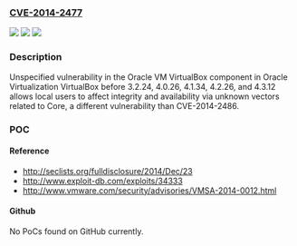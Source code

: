 ### [CVE-2014-2477](https://cve.mitre.org/cgi-bin/cvename.cgi?name=CVE-2014-2477)
![](https://img.shields.io/static/v1?label=Product&message=n%2Fa&color=blue)
![](https://img.shields.io/static/v1?label=Version&message=n%2Fa&color=blue)
![](https://img.shields.io/static/v1?label=Vulnerability&message=n%2Fa&color=brighgreen)

### Description

Unspecified vulnerability in the Oracle VM VirtualBox component in Oracle Virtualization VirtualBox before 3.2.24, 4.0.26, 4.1.34, 4.2.26, and 4.3.12 allows local users to affect integrity and availability via unknown vectors related to Core, a different vulnerability than CVE-2014-2486.

### POC

#### Reference
- http://seclists.org/fulldisclosure/2014/Dec/23
- http://www.exploit-db.com/exploits/34333
- http://www.vmware.com/security/advisories/VMSA-2014-0012.html

#### Github
No PoCs found on GitHub currently.

